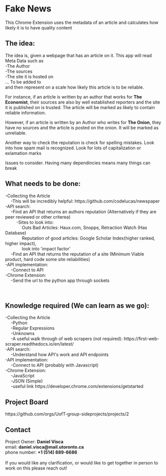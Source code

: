 # Fake News
This Chrome Extension uses the metadata of an article and calculates how likely it is to have quality content

<h2>The idea:</h2> 
<p>
The idea is, given a webpage that has an article on it. This app will read Meta Data such as <br>
-The Author <br>
-The sources <br>
-The site it is hosted on <br>
... To be added to <br>
and then represent on a scale how likely this article is to be reliable.

For instance, if an article is written by an author that works for <strong>The Economist</strong>, their sources are also by well established reporters and the site it is published on is trusted. The article will be marked as likely to contain reliable information.

However, if an article is written by an Author who writes for <strong>The Onion</strong>, they have no sources and the article is posted on the onion. It will be marked as unreliable.

Another way to check the reputation is check for spelling mistakes. Look into how spam mail is recognized. Look for lots of capitalization or exlamation marks

Issues to consider. Having many dependincies means many things can break
</p>


<h2>What needs to be done:</h2>
<p>
-Collecting the Article <br>
    &emsp; -This will be incredibly helpful: https://github.com/codelucas/newspaper <br>
-API search:<br>
    &emsp; -Find an API that returns an authors reputation (Alternatively if they are peer reviewed or other criterea) <br>
    &emsp; &emsp; -Sites to look into: <br>
    &emsp; &emsp; &emsp; Outs Bad Articles: Haux.com, Snopps, Retraction Watch (Has Database) <br>
    &emsp; &emsp; &emsp; Reputation of good articles: Google Scholar Index(higher ranked, higher impact), <br>  &emsp; &emsp; &emsp; look into 'impact factor' <br>
    &emsp; -Find an API that returns the reputation of a site (Minimum Viable product, hard code some site reliabilities) <br>
-API implementation: <br>
    &emsp; -Connect to API <br>
-Chrome Extension: <br>
    &emsp; -Send the url to the python app through sockets <br>
 </p>
<br>
<h2>Knowledge required (We can learn as we go):</h2>
<p>
-Collecting the Article <br>
    &emsp; -Python <br>
    &emsp; -Regular Expressions <br>
    &emsp; -Unknowns <br>
    &emsp; -A useful walk through of web scrapers (not required):  https://first-web-scraper.readthedocs.io/en/latest/ <br>
-API search:<br>
    &emsp; -Understand how API's work and API endpoints <br>
-API implementation: <br>
    &emsp; -Connect to API (probably with Javascript) <br>
-Chrome Extension: <br>
    &emsp; -JavaScript <br>
    &emsp; -JSON (Simple) <br>
    &emsp; -useful link https://developer.chrome.com/extensions/getstarted <br>
</p>

<h2>Project Board</h2>
<p>
https://github.com/orgs/UofT-group-sideprojects/projects/2  <br>
</p>
<h2>Contact</h2>
<p>
  Project Owner: <strong>Daniel Visca</strong> <br>
  email: <strong>daniel.visca@mail.utoronto.ca</strong> <br> 
  phone number: <strong> +1 (514) 889-6686 </strong> <br>
  <br>
  If you would like any clarification, or would like to get together in person to work on this please reach out!
</p>
